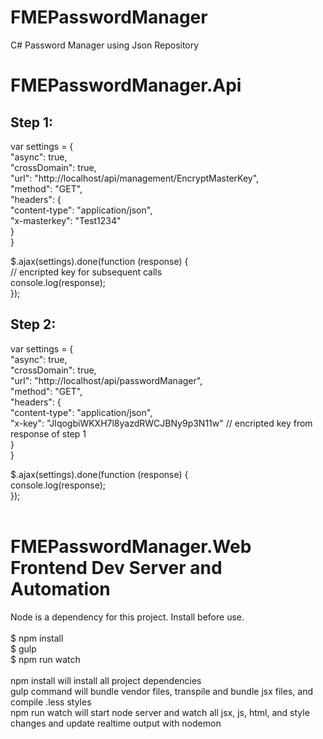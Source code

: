 # FMEPasswordManager
C# Password Manager using Json Repository

FMEPasswordManager.Api
=========================================================
Step 1:
------------------
var settings = { <br/>
  "async": true, <br/>
  "crossDomain": true, <br/>
  "url": "http://localhost/api/management/EncryptMasterKey", <br/>
  "method": "GET", <br/>
  "headers": { <br/>
    "content-type": "application/json", <br/>
    "x-masterkey": "Test1234" <br/>
  } <br/>
} <br/>

$.ajax(settings).done(function (response) { <br/>
  // encripted key for subsequent calls <br/>
  console.log(response); <br/>
}); <br/>

Step 2: 
--------------------
var settings = { <br/>
  "async": true, <br/>
  "crossDomain": true, <br/>
  "url": "http://localhost/api/passwordManager", <br/>
  "method": "GET", <br/>
  "headers": { <br/>
    "content-type": "application/json", <br/>
    "x-key": "JIqogbiWKXH7l8yazdRWCJBNy9p3N11w" // encripted key from response of step 1 <br/>
  } <br/>
} <br/>

$.ajax(settings).done(function (response) { <br/>
  console.log(response); <br/>
}); <br/>
<br/>

FMEPasswordManager.Web Frontend Dev Server and Automation
=========================================================

Node is a dependency for this project. Install before use. <br/>
<br/>
$ npm install<br/>
$ gulp<br/>
$ npm run watch<br/>
<br/>
npm install will install all project dependencies<br/>
gulp command will bundle vendor files, transpile and bundle jsx files, and compile .less styles<br/>
npm run watch will start node server and watch all jsx, js, html, and style changes and update realtime output with nodemon<br/>
